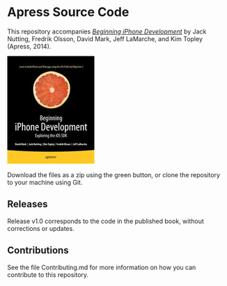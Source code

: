 # Apress Source Code

This repository accompanies [*Beginning iPhone Development*](http://www.apress.com/9781484202005) by Jack Nutting, Fredrik Olsson, David Mark, Jeff LaMarche, and Kim Topley (Apress, 2014).

![Cover image](9781484202005.jpg)

Download the files as a zip using the green button, or clone the repository to your machine using Git.

## Releases

Release v1.0 corresponds to the code in the published book, without corrections or updates.

## Contributions

See the file Contributing.md for more information on how you can contribute to this repository.
